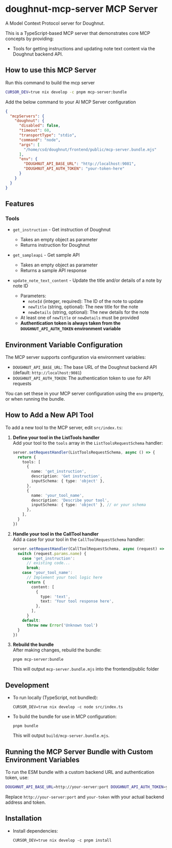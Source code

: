 # doughnut-mcp-server MCP Server

A Model Context Protocol server for Doughnut.

This is a TypeScript-based MCP server that demonstrates core MCP concepts by providing:

- Tools for getting instructions and updating note text content via the Doughnut backend API.

## How to use this MCP Server

Run this command to build the mcp server

```sh
CURSOR_DEV=true nix develop -c pnpm mcp-server:bundle
```
Add the below command to your AI MCP Server configuration

```json
{
  "mcpServers": {
    "doughnut": {
      "disabled": false,
      "timeout": 60,
      "transportType": "stdio",
      "command": "node",
      "args": [
        "/home/csd/doughnut/frontend/public/mcp-server.bundle.mjs"
      ],
      "env": {
        "DOUGHNUT_API_BASE_URL": "http://localhost:9081",
        "DOUGHNUT_API_AUTH_TOKEN": "your-token-here"
      }
    }
  }
}
```

## Features

### Tools

- `get_instruction` - Get instruction of Doughnut
  - Takes an empty object as parameter
  - Returns instruction for Doughnut

- `get_sampleapi` - Get sample API
  - Takes an empty object as parameter
  - Returns a sample API response

- `update_note_text_content` - Update the title and/or details of a note by note ID
  - Parameters:
    - `noteId` (integer, required): The ID of the note to update
    - `newTitle` (string, optional): The new title for the note
    - `newDetails` (string, optional): The new details for the note
  - At least one of `newTitle` or `newDetails` must be provided
  - **Authentication token is always taken from the `DOUGHNUT_API_AUTH_TOKEN` environment variable**

## Environment Variable Configuration

The MCP server supports configuration via environment variables:

- `DOUGHNUT_API_BASE_URL`: The base URL of the Doughnut backend API (default: `http://localhost:9081`)
- `DOUGHNUT_API_AUTH_TOKEN`: The authentication token to use for API requests

You can set these in your MCP server configuration using the `env` property, or when running the bundle.

## How to Add a New API Tool

To add a new tool to the MCP server, edit `src/index.ts`:

1. **Define your tool in the ListTools handler**  
   Add your tool to the `tools` array in the `ListToolsRequestSchema` handler:
   ```ts
   server.setRequestHandler(ListToolsRequestSchema, async () => {
     return {
       tools: [
         {
           name: 'get_instruction',
           description: 'Get instruction',
           inputSchema: { type: 'object' },
         },
         {
           name: 'your_tool_name',
           description: 'Describe your tool',
           inputSchema: { type: 'object' }, // or your schema
         },
       ],
     }
   })
   ```

2. **Handle your tool in the CallTool handler**  
   Add a case for your tool in the `CallToolRequestSchema` handler:
   ```ts
   server.setRequestHandler(CallToolRequestSchema, async (request) => {
     switch (request.params.name) {
       case 'get_instruction':
         // existing code...
         break;
       case 'your_tool_name':
         // Implement your tool logic here
         return {
           content: [
             {
               type: 'text',
               text: 'Your tool response here',
             },
           ],
         }
       default:
         throw new Error('Unknown tool')
     }
   })
   ```

3. **Rebuild the bundle**  
   After making changes, rebuild the bundle:
   ```
   pnpm mcp-server:bundle
   ```
   This will output `mcp-server.bundle.mjs` into the frontend/public folder

## Development

- To run locally (TypeScript, not bundled):
  ```
  CURSOR_DEV=true nix develop -c node src/index.ts
  ```
- To build the bundle for use in MCP configuration:
  ```
  pnpm bundle
  ```
  This will output `build/mcp-server.bundle.mjs`.

## Running the MCP Server Bundle with Custom Environment Variables

To run the ESM bundle with a custom backend URL and authentication token, use:

```sh
DOUGHNUT_API_BASE_URL=http://your-server:port DOUGHNUT_API_AUTH_TOKEN=your-token node build/mcp-server.bundle.mjs
```

Replace `http://your-server:port` and `your-token` with your actual backend address and token.

## Installation

- Install dependencies:
  ```
  CURSOR_DEV=true nix develop -c pnpm install
